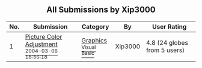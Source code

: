 ﻿<div align="center">

## All Submissions by Xip3000

</div>

No.  | Submission | Category | By   | User Rating
---- | ---------- | -------- | ---- | -----------
1 | [Picture Color Adjustment<br /><sup>2004-03-06 18:56:18</sup>](https://github.com/Planet-Source-Code/xip3000-picture-color-adjustment__1-52039) | [Graphics<br /><sup>Visual Basic</sup>](../ByCategory/graphics__1-46.md) | Xip3000 | 4.8 (24 globes from 5 users)
